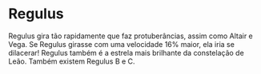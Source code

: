 # Regulus

Regulus gira tão rapidamente que faz protuberâncias, assim como Altair e Vega.
Se Regulus girasse com uma velocidade 16% maior, ela iria se dilacerar! Regulus
também é a estrela mais brilhante da constelação de Leão. Também existem Regulus
B e C.
